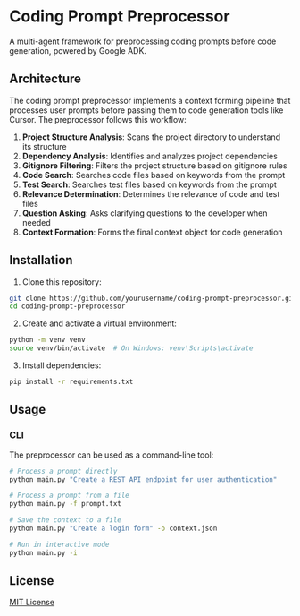 # Coding Prompt Preprocessor

A multi-agent framework for preprocessing coding prompts before code generation, powered by Google ADK.

## Architecture

The coding prompt preprocessor implements a context forming pipeline that processes user prompts before passing them to code generation tools like Cursor. The preprocessor follows this workflow:

1. **Project Structure Analysis**: Scans the project directory to understand its structure
2. **Dependency Analysis**: Identifies and analyzes project dependencies
3. **Gitignore Filtering**: Filters the project structure based on gitignore rules
4. **Code Search**: Searches code files based on keywords from the prompt
5. **Test Search**: Searches test files based on keywords from the prompt
6. **Relevance Determination**: Determines the relevance of code and test files
7. **Question Asking**: Asks clarifying questions to the developer when needed
8. **Context Formation**: Forms the final context object for code generation

## Installation

1. Clone this repository:
```bash
git clone https://github.com/yourusername/coding-prompt-preprocessor.git
cd coding-prompt-preprocessor
```

2. Create and activate a virtual environment:
```bash
python -m venv venv
source venv/bin/activate  # On Windows: venv\Scripts\activate
```

3. Install dependencies:
```bash
pip install -r requirements.txt
```

## Usage

### CLI

The preprocessor can be used as a command-line tool:

```bash
# Process a prompt directly
python main.py "Create a REST API endpoint for user authentication"

# Process a prompt from a file
python main.py -f prompt.txt

# Save the context to a file
python main.py "Create a login form" -o context.json

# Run in interactive mode
python main.py -i
```

## License

[MIT License](LICENSE)
